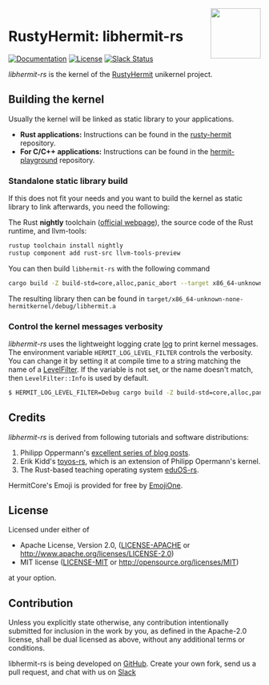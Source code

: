 <img width="100" align="right" src="img/hermitcore_logo.png" />

# RustyHermit: libhermit-rs

[![Documentation](https://img.shields.io/badge/docs-latest-blue.svg)](https://hermitcore.github.io/libhermit-rs/hermit/)
[![License](https://img.shields.io/crates/l/rusty-hermit.svg)](https://img.shields.io/crates/l/rusty-hermit.svg)
[![Slack Status](https://matrix.osbyexample.com:3008/badge.svg)](https://matrix.osbyexample.com:3008)

_libhermit-rs_ is the kernel of the [RustyHermit](https://github.com/hermitcore/rusty-hermit) unikernel project.

## Building the kernel

Usually the kernel will be linked as static library to your applications.

- **Rust applications:** Instructions can be found in the [rusty-hermit](https://github.com/hermitcore/rusty-hermit) repository.
- **For C/C++ applications:** Instructions can be found in the [hermit-playground](https://github.com/hermitcore/hermit-playground) repository.
 

### Standalone static library build

If this does not fit your needs and you want to build the kernel as static library to link afterwards, you need the following:

The Rust **nightly** toolchain ([official webpage](https://www.rust-lang.org/)), the source code of the Rust runtime, and llvm-tools:

```sh
rustup toolchain install nightly
rustup component add rust-src llvm-tools-preview
```

You can then build `libhermit-rs` with the following command

```sh
cargo build -Z build-std=core,alloc,panic_abort --target x86_64-unknown-none-hermitkernel
```

The resulting library then can be found in `target/x86_64-unknown-none-hermitkernel/debug/libhermit.a`


### Control the kernel messages verbosity

_libhermit-rs_ uses the lightweight logging crate [log](https://github.com/rust-lang/log) to print kernel messages.
The environment variable `HERMIT_LOG_LEVEL_FILTER` controls the verbosity. 
You can change it by setting it at compile time to a string matching the name of a [LevelFilter](https://docs.rs/log/0.4.8/log/enum.LevelFilter.html).
If the variable is not set, or the name doesn't match, then `LevelFilter::Info` is used by default.

```sh
$ HERMIT_LOG_LEVEL_FILTER=Debug cargo build -Z build-std=core,alloc,panic_abort --target x86_64-unknown-none-hermitkernel
```

## Credits

_libhermit-rs_ is derived from following tutorials and software distributions:

1. Philipp Oppermann's [excellent series of blog posts][opp].
2. Erik Kidd's [toyos-rs][kidd], which is an extension of Philipp Opermann's kernel.
3. The Rust-based teaching operating system [eduOS-rs][eduos].

[opp]: http://blog.phil-opp.com/
[kidd]: http://www.randomhacks.net/bare-metal-rust/
[eduos]: http://rwth-os.github.io/eduOS-rs/

HermitCore's Emoji is provided for free by [EmojiOne](https://www.gfxmag.com/crab-emoji-vector-icon/).

## License

Licensed under either of

* Apache License, Version 2.0, ([LICENSE-APACHE](LICENSE-APACHE) or http://www.apache.org/licenses/LICENSE-2.0)
* MIT license ([LICENSE-MIT](LICENSE-MIT) or http://opensource.org/licenses/MIT)

at your option.

## Contribution

Unless you explicitly state otherwise, any contribution intentionally submitted for inclusion in the work by you, as defined in the Apache-2.0 license, shall be dual licensed as above, without any additional terms or conditions.

libhermit-rs is being developed on [GitHub](https://github.com/hermitcore/libhermit-rs).
Create your own fork, send us a pull request, and chat with us on [Slack](https://matrix.osbyexample.com:3008)
